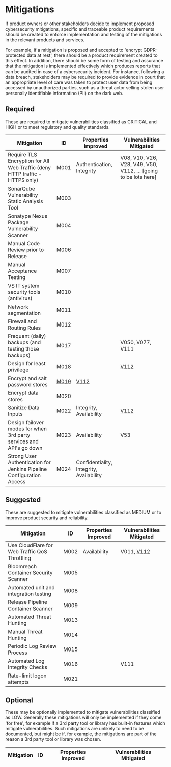 # Mitigations

If product owners or other stakeholders decide to implement proposed cybersecurity mitigations, specific and traceable product requirements should be created to enforce implementation and testing of the mitigations in the relevant products and services.

For example, if a mitigation is proposed and accepted to 'encrypt GDPR-protected data at rest', there should be a product requirement created to this effect. In addition, there should be some form of testing and assurance that the mitigation is implemented effectively which produces reports that can be audited in case of a cybersecurity incident. For instance, following a data breach, stakeholders may be required to provide evidence in court that an appropriate level of care was taken to protect user data from being accessed by unauthorized parties, such as a threat actor selling stolen user personally identifiable informatino (PII) on the dark web.

## Required

These are required to mitigate vulnerabilities classified as CRITICAL and HIGH or to meet regulatory and quality standards.

| Mitigation                                                                  | ID   | Properties Improved                      | Vulnerabilities Mitigated                                     |
|-----------------------------------------------------------------------------|------|------------------------------------------|---------------------------------------------------------------|
| Require TLS Encryption for All Web Traffic (deny HTTP traffic - HTTPS only) | M001 | Authentication, Integrity                | V08, V10, V26, V28, V49, V50, V112, … [going to be lots here] |
| SonarQube Vulnerability Static Analysis Tool                                | M003 |                                          |                                                               |
| Sonatype Nexus Package Vulnerability Scanner                                | M004 |                                          |                                                               |
| Manual Code Review prior to Release                                         | M006 |                                          |                                                               |
| Manual Acceptance Testing                                                   | M007 |                                          |                                                               |
| VS IT system security tools (antivirus)                                     | M010 |                                          |                                                               |
| Network segmentation                                                        | M011 |                                          |                                                               |
| Firewall and Routing Rules                                                  | M012 |                                          |                                                               |
| Frequent (daily) backups (and testing those backups)                        | M017 |                                          | V050, V077, V111                                              |
| Design for least privilege                                                  | M018 |                                          | [V112](V112.md)                                               |
| Encrypt and salt password stores                                            | [M019](M019.md)                                 | [V112](V112.md)                                               |
| Encrypt data stores                                                         | M020 |                                          |                                                               |
| Sanitize Data Inputs                                                        | M022 | Integrity, Availability                  | [V112](V112.md)                                               |
| Design failover modes for when 3rd party services and API's go down         | M023 | Availability                             | V53                                                           |
| Strong User Authentication for Jenkins Pipeline Configuration Access        | M024 | Confidentiality, Integrity, Availability |                                                               |

## Suggested

These are suggested to mitigate vulnerabilities classified as MEDIUM or to improve product security and reliability.

| Mitigation                                                                  | ID   | Properties Improved                      | Vulnerabilities Mitigated                                     |
|-----------------------------------------------------------------------------|------|------------------------------------------|---------------------------------------------------------------|
| Use CloudFlare for Web Traffic QoS Throttling                               | M002 | Availability                             | V011, [V112](V112.md)                                                    |
| Bloomreach Container Security Scanner                                       | M005 |                                          |                                                               |
| Automated unit and integration testing                                      | M008 |                                          |                                                               |
| Release Pipeline Container Scanner                                          | M009 |                                          |                                                               |
| Automated Threat Hunting                                                    | M013 |                                          |                                                               |
| Manual Threat Hunting                                                       | M014 |                                          |                                                               |
| Periodic Log Review Process                                                 | M015 |                                          |                                                               |
| Automated Log Integrity Checks                                              | M016 |                                          | V111                                                          |
| Rate-limit logon attempts                                                   | M021 |                                          |                                                               |


## Optional

These may be optionally implemented to mitigate vulnerabilities classified as LOW. Generally these mitigations will only be implemented if they come 'for free', for example if a 3rd party tool or library has built-in features which mitigate vulnerabilities. Such mitigations are unlikely to need to be documented, but might be if, for example, the mitigations are part of the reason a 3rd party tool or library was chosen.

| Mitigation                                                                  | ID   | Properties Improved                      | Vulnerabilities Mitigated                                     |
|-----------------------------------------------------------------------------|------|------------------------------------------|---------------------------------------------------------------|
